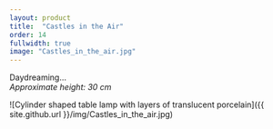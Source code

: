 ```yaml
---
layout: product
title:  "Castles in the Air"
order: 14
fullwidth: true
image: "Castles_in_the_air.jpg"
---
```


Daydreaming…  
*Approximate height: 30 cm*

![Cylinder shaped table lamp with layers of translucent porcelain]({{ site.github.url }}/img/Castles_in_the_air.jpg)
